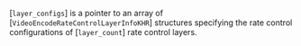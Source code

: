 [`layer_configs`] is a pointer to an array of
[`VideoEncodeRateControlLayerInfoKHR`] structures specifying the
rate control configurations of [`layer_count`] rate control layers.
